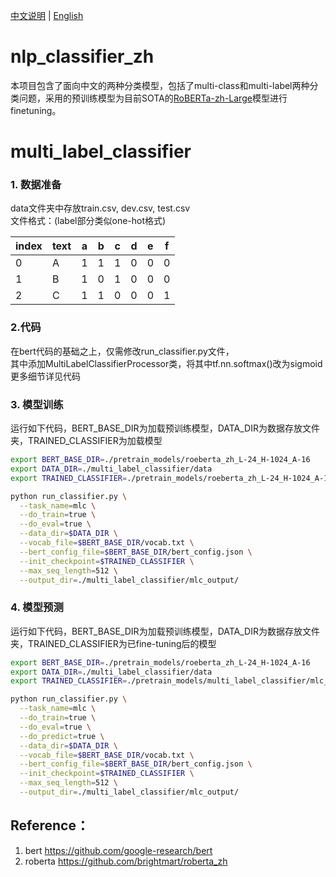 [中文说明](https://github.com/AarynBaelish/nlp_classifier_zh/blob/master/README.md) | [English](https://github.com/AarynBaelish/nlp_classifier_zh/blob/master/README_EN.md)

# nlp_classifier_zh
本项目包含了面向中文的两种分类模型，包括了multi-class和multi-label两种分类问题，采用的预训练模型为目前SOTA的[RoBERTa-zh-Large](https://github.com/brightmart/roberta_zh)模型进行finetuning。

# multi_label_classifier  
### 1. 数据准备
data文件夹中存放train.csv, dev.csv, test.csv    
文件格式：(label部分类似one-hot格式)  

| index | text | a | b | c | d | e | f |  
|-------|------|---|---|---|---|---|---|  
|  0    |   A  | 1 | 1 | 1 | 0 | 0 | 0 | 
|  1    |   B  | 1 | 0 | 1 | 0 | 0 | 0 | 
|  2    |   C  | 1 | 1 | 0 | 0 | 0 | 1 | 


### 2.代码
在bert代码的基础之上，仅需修改run_classifier.py文件，  
其中添加MultiLabelClassifierProcessor类，将其中tf.nn.softmax()改为sigmoid  
更多细节详见代码

### 3. 模型训练
运行如下代码，BERT_BASE_DIR为加载预训练模型，DATA_DIR为数据存放文件夹，TRAINED_CLASSIFIER为加载模型
```bash
export BERT_BASE_DIR=./pretrain_models/roeberta_zh_L-24_H-1024_A-16
export DATA_DIR=./multi_label_classifier/data
export TRAINED_CLASSIFIER=./pretrain_models/roeberta_zh_L-24_H-1024_A-16

python run_classifier.py \
  --task_name=mlc \
  --do_train=true \
  --do_eval=true \
  --data_dir=$DATA_DIR \
  --vocab_file=$BERT_BASE_DIR/vocab.txt \
  --bert_config_file=$BERT_BASE_DIR/bert_config.json \
  --init_checkpoint=$TRAINED_CLASSIFIER \
  --max_seq_length=512 \
  --output_dir=./multi_label_classifier/mlc_output/
```

### 4. 模型预测
运行如下代码，BERT_BASE_DIR为加载预训练模型，DATA_DIR为数据存放文件夹，TRAINED_CLASSIFIER为已fine-tuning后的模型

```bash
export BERT_BASE_DIR=./pretrain_models/roeberta_zh_L-24_H-1024_A-16
export DATA_DIR=./multi_label_classifier/data
export TRAINED_CLASSIFIER=./pretrain_models/multi_label_classifier/mlc_output/model.ckpt-10000

python run_classifier.py \
  --task_name=mlc \
  --do_train=true \
  --do_eval=true \
  --do_predict=true \
  --data_dir=$DATA_DIR \
  --vocab_file=$BERT_BASE_DIR/vocab.txt \
  --bert_config_file=$BERT_BASE_DIR/bert_config.json \
  --init_checkpoint=$TRAINED_CLASSIFIER \
  --max_seq_length=512 \
  --output_dir=./multi_label_classifier/mlc_output/
```

## Reference：  
1. bert https://github.com/google-research/bert
2. roberta https://github.com/brightmart/roberta_zh
